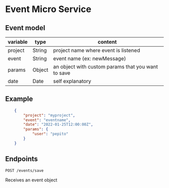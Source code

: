 # Event Micro Service

## Event model

| variable | type   | content                                            |
| -------- | ------ | -------------------------------------------------- |
| project  | String | project name where event is listened               |
| event    | String | event name (ex: newMessage)                        |
| params   | Object | an object with custom params that you want to save |
| date     | Date   | self explanatory                                   |

## Example

``` json
    {
        "project": "myproject",
        "event": "eventname",
        "date": "2022-01-25T12:00:00Z",
        "params": {
            "user": "pepito"
        }
    }
```

## Endpoints

`POST /events/save`

Receives an event object